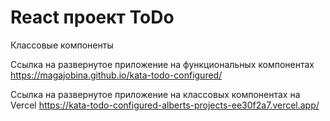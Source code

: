 # React проект ToDo
Классовые компоненты

Ссылка на развернутое приложение на функциональных компонентах
https://magajobina.github.io/kata-todo-configured/

Ссылка на развернутое приложение на классовых компонентах на Vercel
https://kata-todo-configured-alberts-projects-ee30f2a7.vercel.app/
